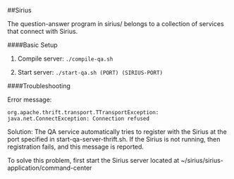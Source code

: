 ##Sirius

The question-answer program in sirius/ belongs to a collection of services that connect with Sirius.

####Basic Setup

1) Compile server: `./compile-qa.sh`

2) Start server: `./start-qa.sh (PORT) (SIRIUS-PORT)`

####Troubleshooting

Error message:

  `org.apache.thrift.transport.TTransportException: java.net.ConnectException: Connection refused`

Solution:  The QA service automatically tries to register with the Sirius
  at the port specified in start-qa-server-thrift.sh.
  If the Sirius is not running, then registration fails,
  and this message is reported.
  
  To solve this problem, first start the Sirius server
  located at ~/sirius/sirius-application/command-center
